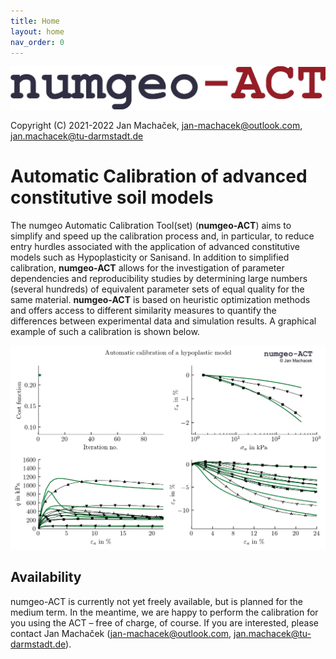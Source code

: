 ```yaml
---
title: Home
layout: home
nav_order: 0
---
```

![numgeoACT_logo_text.jpg](./docs/images/numgeoACT_logo_text.jpg "numgeoACT_logo_text.png")

Copyright (C) 2021-2022 Jan Machaček, <jan-machacek@outlook.com>, <jan.machacek@tu-darmstadt.de> 

# Automatic Calibration of advanced constitutive soil models

The numgeo Automatic Calibration Tool(set) (**numgeo-ACT**) aims to simplify and speed up the calibration process and, in particular, to reduce entry hurdles associated with the application of advanced constitutive models such as Hypoplasticity or Sanisand. In addition to simplified calibration, **numgeo-ACT** allows for the investigation of parameter dependencies and reproducibility studies by determining large numbers (several hundreds) of equivalent parameter sets of equal quality for the same material. **numgeo-ACT** is based on heuristic optimization methods and offers access to different similarity measures to quantify the differences between experimental data and simulation results. A graphical example of such a calibration is shown below.

![ACT_iteration_simulation_small.gif](./docs/images/ACT_iteration_simulation_small.gif)

## Availability
numgeo-ACT is currently not yet freely available, but is planned for the medium term. In the meantime, we are happy to perform the calibration for you using the ACT – free of charge, of course. If you are interested, please contact Jan Machaček (<jan-machacek@outlook.com>, <jan.machacek@tu-darmstadt.de>).
